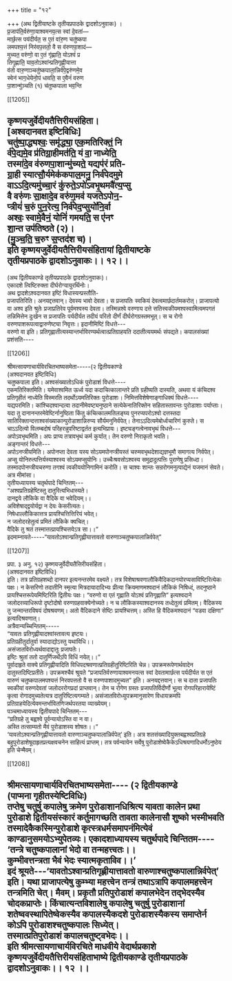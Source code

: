 +++
title = "१२"

+++
(अथ द्वितीयाष्टके तृतीयप्रपाठके द्वादशोऽनुवाकः) ।  
प्र॒जाप॑ति॒र्वरु॑णा॒याश्वमनय॒त्स स्वां दे॒वता॑—  
मार्छ॒त्स पय॑दीर्यत॒ स ए॒तं वा॑रु॒ण चतु॑ष्कपा  
लमपश्य॒त्तं निर॑वप॒त्ततो॒ वै स व॑रुणपा॒शाद॑—  
मुच्यत॒ वरु॑णो॒ वा ए॒तं गृ॑ह्णाति॒ योऽश्वं॑ प्र  
तिगृ॒ह्णाति॒ याव॒तोऽश्वा॑न्प्रतिगृह्णी॒यात्ता  
व॑तो वारु॒णाञ्चतु॑ष्कपाला॒न्निर्व॑पे॒द्वरु॑णमे॒व  
स्वेन॑ भाग॒धेयेनो॒प॑ धावति॒ स ए॒वैनं॑ वरुण  
पा॒शान्मु॑ञ्चति (१) च॑तुष्कपाला भव॒न्ति

[[1205]]

कृष्णयजुर्वेदीयतैत्तिरीयसंहिता।  
[अश्वदानवत इष्टिविधिः]  
चतु॑ष्पा॒द्ध्यश्वः॒ समृ॑द्ध्या॒ एक॒मतिरिक्तं॒ नि  
र्व॑पे॒द्यमे॒व प्र॑तिग्रा॒हीमत॑ति॒ यं वा॒ नाध्येति॒  
तस्मा॑दे॒व व॑रुणपा॒शान्मु॑च्यते॒ यद्यप॑रं प्रति-  
ग्रा॒ही स्यात्सौ॒र्यमेक॑कपाल॒मनु॒ निर्व॑पेदमुमे  
वाऽऽदि॒त्यमु॑च्चा॒रं कु॑रुते॒ऽपो॑ऽवभृ॒थमवै॑त्य॒प्सु  
वै वरु॑णः सा॒क्षादे॒व वरु॑ण॒मव॑ यजतेऽपोन॒-  
प्त्रीयं॑ च॒रुं पुन॒रेत्य॒ निर्व॑पेद॒प्सुयो॑नि॒र्वा  
अश्वः॒ स्वामे॒वैनं॒ योनिं॑ गमयति॒ स ए॑नꣳ  
शा॒न्त उप॑तिष्ठते (२)।  
(मु॒ञ्च॒ति॒ च॒रुꣳ स॒प्तद॑श च)।  
इति कृष्णयजुर्वेदीयतैत्तिरीयसंहितायां द्वितीयाष्टके  
तृतीयप्रपाठके द्वादशोऽनुवाकः।। १२।।  
-------  
(अथ द्वितीयकाण्डे तृतीयप्रपाठके द्वादशोऽनुवाकः)।  
एकादशे त्विष्टिरुक्ता दीर्घरोग्यायुरर्थिनोः।  
अथ द्वादशेऽश्वदानवत इष्टिं विधास्यन्प्रस्तौति-  
प्रजापतिरिति। अनयद्दत्तवान्। देवस्य भावो देवता। स प्रजापतिः स्वकियं देवत्वमार्छदार्तमकरोत्। प्राजापत्यो वा अश्व इति श्रुतेः प्रजाप्रतिरेव पूर्वमश्वस्य देवता। तस्मिन्नश्वे वरुणाय दत्ते सतिस्वकीयमश्वस्वामित्वमपगतं तन्निमित्तेन दुःखेन स प्रजापतिः पर्यदीर्यत तदीयं परितो दीर्णं दीर्घरोगग्रस्तमभूत्। स च रोगो वरुणपाशरूपत्वाद्वारुणेष्ट्या निवृत्तः। इदानीमिष्टिं विधत्ते---  
वरुणो वा इति। प्रतिगृह्णातीत्यस्यान्तर्भाविरण्यर्थत्वात्प्रतिग्राहयति ददातीत्ययमर्थः संपद्यते। कपालसंख्यां प्रशंसति----

[[1206]]

श्रीमत्सायणाचार्यविरचितभाष्यसमेता-----(२ द्वितीयकाण्डे  
(अश्वदानवत इष्टिविधिः)  
चतुष्कपाला इति। अश्वसंख्यातोऽधिकं पुरोडाशं विधत्ते----  
एकमतिरिक्तमिति। यमेवाश्वमित ऊर्ध्व यदा कदाचित्कालान्तरे प्रति ग्रहीष्यति दास्यति, अथवा यं कंचिदश्व प्रतिगृहीतं नाध्येति विस्मरति तदर्थोऽयमतिरिक्तः पुरोडाशः। निमित्तविशेषेणाङ्गाधिक्यं विधत्ते----  
यद्यपरमिति। कांश्चिदश्वान्दत्वा तदानीमेवष्ट्यनुष्ठाने सत्येकेनातिरिक्तेन सहितास्तावन्तः पुरोडाशाः पर्याप्ताः। यदा तु दानानन्तरमेवेष्टिर्नानुष्ठिता किंतु कंचित्कालमतिलङ्घ्य पुनरप्यपरोऽश्वो दत्तस्तदा सातिरिक्तान्दत्ताश्वसंख्याकान्पुरोडाशान्निरुप्य सौर्यमनुनिर्वपेत्। तेनाऽऽदित्यमेबोर्ध्वचारिणं कुरुते। स चाऽऽदित्यो विलम्बदोषं परिहरन्नुपरिष्टाद्वर्तत इत्यभिप्रायः। इष्ट्यङ्गत्वेनावभृथं विधत्ते---  
अपोऽवभृथमिति। अपः प्राप्य तत्रावभृथं कर्म कुर्यात्। तेन वरुणो निराकृतो भवति।  
अङ्गान्तरं विधत्ते---  
अपोऽनप्त्रीयमिति। अपोनप्ता देवता यस्य सोऽयमपोनप्त्रीयस्तं चरुमवभृथदेशाद्यज्ञभूमौ समागत्य निर्वपेत्। अप्सु योनिरुत्पत्तिर्यस्याश्वस्य सोऽयमप्सुयोनिः। उच्चैःश्रवसोऽश्वस्य समुद्रादुत्पत्तिः पुराणेषु प्रसिध्दा। तस्मादपोनप्त्रीयचरुणा तगश्वं त्वकीययोनिगामिनं करोति। स चाश्वः शान्तः सन्ररोगमनुत्पाद्येनं यजमानं सेवते।  
अत्र मीमांसा।  
तृतीयध्यायस्य चतृर्थपादे चिन्तितम्---  
“अश्वप्रतिग्रहेष्टिस्तु दातुरित्यभिधास्यते।  
दानद्वये लौकिके वा वैदिके वा भवेदियम्।।  
अविशेषाद्द्वयोर्यद्वा न देयः केसरीत्यतः।  
निषेधाल्लौकिकात्तत्र प्रायश्चित्तित्तिरियं भवेत्।  
न जलोदरहेतुत्वं प्रमितं लौकिके क्वचित्।  
वैदिके तु श्रतं तस्मात्तत्प्रायश्चित्तयेऽत्र सा।।”  
इदमाम्नायते-----“यावतोऽश्वान्प्रतिगृह्णीयात्तावतो वारुणाञ्चतुष्कपालान्निर्वपेत्”

[[1207]]

प्रपा. ३ अनु. १२) कृष्णयजुर्वेदीयतैत्तिरीयसंहिता।  
(अश्वदानवत इष्टिविधिः)  
इति। तत्र प्रतिग्रहशब्दो दानपर इत्यनन्तरमेव वक्ष्यते। तत्र विशेषाश्रवणालौकिवैदिकदानयोरप्यसाविष्टिरित्येकः पक्षः। न केसरिणो तदातीनि स्मृत्या मित्रदायादादिभ्यः प्रीत्या क्रियमाणमश्वदानं लौकिकं निषिध्दं, तदनुष्ठाने प्रायश्चित्तरूपेयमिष्टिरिति द्वितीयः पक्षः। “वरुणो वा एतं गृह्णाति योऽश्वं प्रतिगृह्णाति” इत्यश्वदाने जलोदरव्याधिरूपो दृष्टोदोषो वरुणग्रहवाक्येनोच्यते। न च लौकिकस्याश्वदानस्य तध्देतुत्वं प्रमितम्। वैदिकस्य तु जन्मान्तरविषयं दोषश्रवणम्। अतो वैदिकदाने सेष्टिः प्रायश्चित्तम्। अस्ति हि वैदिकमश्वदानं “वडवा दक्षिणा” इत्यादिश्रवणात्।  
अत्रैवान्यच्चिन्तितम्-----  
“यावतः प्रतिगृह्णीयादश्वांस्तावत्य इष्टयः।  
प्रतिग्रहीतुर्दातुर्वा स्यादाद्योऽस्तु यथाविधि।।  
असंजातविरोध्यर्थवादाद्दातुः प्रजापतेः।  
इष्टिः श्रुतां ततो दातुर्णिजर्थेऽपि विधिं नयेत्।।”  
पूर्वादाहृते वाक्ये प्रतिगृह्णीयादिति विधिपदश्रवणात्प्रतिग्रहीतुरिष्टिरिति चेन्न। उपक्रमरूपेणार्थवादेन दातुस्तदिष्टिप्रतीतेः। उपक्रमश्चैवं श्रूयते “प्रजापतिर्वरुणायाश्वमनयत्स स्वां देवतामार्छत्स पर्यदीर्यत स एतं वारुणं चतुष्कपालमपश्यत्तं निरवपत्ततो वै स वरुणपाशादमुच्यत” इति। अनयद्दत्तवान्। स च दाता प्रजापतिः स्वकीयां वरुणदेवतां जलोदररोगप्रदां प्राप्तवान्। तेन च रोगेण ग्रस्तः प्रजापतिर्विदीर्णो भूत्वा रोगपरिहारायेष्टिं कृत्वा रोगादमुच्यतेत्यत्र दातुरिष्टित्यगम्यते। असंजातविरोध्युपक्रमानुसारेण विधायक्रमपि प्रतिग्राहयेदित्येवमन्तर्भावितणिजर्थपरतया व्याख्येयम्।  
पञ्चमाध्यायस्य द्वितीयपादे चिन्तितम्---  
“प्रतिग्रहे तु बह्वश्वे पूर्वन्यायोऽस्ति वा न वा।  
अस्ति तत्साम्यतो मैवं पुरोडाशस्य शोषतः।।”  
‘यावतोऽश्वान्प्रतिगृह्णीयात्तावतो वारुणाञ्चतुष्कपालान्निर्वपेत्’ इति। अत्र शतसंख्यादियुक्तबह्वश्वप्रतिग्रहे बहुपुरोडाशेषूदाहृतप्रत्यक्षवचनेन साहित्यं प्राप्तम्। तत्र पर्वन्यायेन सर्वेषु पुरोडाशेष्वेकैकेऽधिश्रयणादिधर्मोऽनुष्ठेय इति चेन्मैवम्।

[[1208]]

श्रीमत्सायणाचार्यविरचितभाष्यसमेता---- (२ द्वितीयकाण्डे  
(पाप्मना गृहीतस्येष्टिविधिः)  
तप्तेषु चतुर्षु कपालेषु क्रमेण पुरोडाशानधिश्रित्य यावता कालेन प्रथा पुरोडाशे द्वितीयसंस्कारं कर्तुमागच्छति तावता कालेनासौ शुष्को भस्मीभवति तस्मादेकैकस्मिन्पुरोडाशे कृत्स्त्रधर्मसमापनंमित्येवं काण्डानुसमयोऽभ्युपेतव्यः। एकादशाध्यायस्य चतुर्थपादे चिन्तितम----  
‘तन्त्रे चतुष्कपालानां भेदो वा तन्महत्त्वतः।।  
कुम्भीवत्तन्त्रता भैवं भेदः स्यात्मकृताविव।।’  
इदं श्रूयते---‘यावतोऽश्वान्प्रतिगृह्णीयात्तावतो वारुणाश्चतुष्कपालान्निर्वपेत्’ इति। यथा प्राजापत्येषु कुम्भ्या महत्त्वेन तन्त्रं तथाऽत्रापि कपालमहत्त्वेन तन्त्रमिति चेत्। मैवम्। प्रकृतौ प्रतिपुरोडाशं कपालभेदेन तद्भेदस्यैव चोदकप्राप्तेः। किंचात्यन्तविशालेषु कपालेषु चतुर्षु पुरोडाशानां शतेष्ववस्थापितेष्वेकस्यैव कपालस्यैकदशे पुरोडाशस्यैकस्य समाप्तेर्न कोऽपि पुरोडाशश्चतुष्कपालः सिध्येत्।  
तस्मात्प्रतिपुरोडाशं कपालचतुष्ट्वभेदः।।  
इति श्रीमत्सायणाचार्यविरचिते माधवीये वेदार्थप्रकाशे कृष्णयजुर्वेदीयतैत्तिरीयसंहिताभाष्ये द्वितीयकाण्डे तृतीयप्रपाठके  
द्वादशोऽनुवाकः।। १२ ।।  
------  
